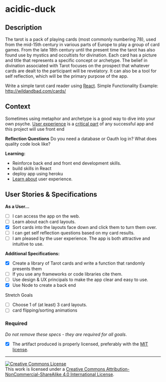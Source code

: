 # acidic-duck
## Description

The tarot is a pack of playing cards (most commonly numbering 78), used from the mid-15th century in various parts of Europe to play a group of card games. From the late 18th century until the present time the tarot has also found use by mystics and occultists for divination. Each card has a picture and title that represents a specific concept or archetype. The belief in divination associated with Tarot focuses on the prospect that whatever cards are dealt to the participant will be revelatory. 
It can also be a tool for self reflection, which will be the primary purpose of the app.

Write a simple tarot card reader using [React](https://facebook.github.io/react).
Simple Functionality Example: http://wildandbad.com/cards/
## Context

Sometimes using metaphor and archetype is a good way to dive into your own psyche.
[User experience](https://en.wikipedia.org/wiki/User_experience) is a [critical part](https://designshack.net/articles/why-does-user-experience-matter/) of any successful app and this project will use front end

**Reflection Questions**
Do you need a database or Oauth log in?
What does quality code look like? 

**Learning:** 
- Reinforce back end and front end development skills.
- build skills in React
- deploy app using heroku
- [Learn about](http://www.jjg.net/elements/pdf/elements.pdf) user experience.
## User Stories & Specifications

**As a User...**
- [ ] I can access the app on the web.
- [ ] Learn about each card layouts.
- [x] Sort cards into the layouts face down and click them to turn them over.
- [ ] I can get self reflection questions based on my card results.
- [ ] I am pleased by the user experience. The app is both attractive and intuitive to use.

**Additional Specifications:**
- [x] Create a library of Tarot cards and write a function that randomly presents them
- [ ]  If you use any frameworks or code libraries cite them.
- [ ] Use design & UX principals to make the app clear and easy to use.
- [x] Use Node to create a back end

Stretch Goals
- [ ] Choose 1 of (at least) 3 card layouts.
- [ ] card flipping/sorting animations

### Required
_Do not remove these specs - they are required for all goals_.
- [x] The artifact produced is properly licensed, preferably with the [MIT license](https://opensource.org/licenses/MIT).

---

<!-- LICENSE -->

<a rel="license" href="http://creativecommons.org/licenses/by-nc-sa/4.0/"><img alt="Creative Commons License" style="border-width:0" src="https://i.creativecommons.org/l/by-nc-sa/4.0/80x15.png" /></a>
<br />This work is licensed under a <a rel="license" href="http://creativecommons.org/licenses/by-nc-sa/4.0/">Creative Commons Attribution-NonCommercial-ShareAlike 4.0 International License</a>.

